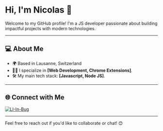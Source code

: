 # Hi, I'm Nicolas 👋

Welcome to my GitHub profile! I'm a JS developer passionate about building impactful projects with modern technologies.

---

## 💻 **About Me**

- 🌍 Based in Lausanne, Switzerland
- 🧑‍💻 I specialize in **[Web Development, Chrome Extensions]**.
- 🛠️ My main tech stack: **[Javascript, Node JS]**.

---

## 🌐 **Connect with Me**

<a href="https://www.linkedin.com/in/[your-linkedin]" target="_blank">
  <img src="https://github.com/user-attachments/assets/07fa4b25-413d-4df1-8ac2-f6e0227824a7" alt="LI-In-Bug" />
</a>

---

Feel free to reach out if you'd like to collaborate or chat! 😊
